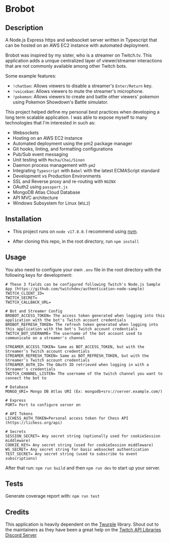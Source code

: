 # Brobot

## Description

A Node.js Express https and websocket server written in Typescript that can be hosted on an AWS EC2 instance with automated deployment.

Brobot was inspired by my sister, who is a streamer on Twitch.tv. This application adds a unique centralized layer of viewer/streamer interactions
that are not commonly available among other Twitch bots.

Some example features:

-   `!chatban`: Allows viewers to disable a streamer's `Enter/Return` key.
-   `!voiceban`: Allows viewers to mute the streamer's microphone.
-   `!pokemon`: Allows viewers to create and battle other viewers' pokemon using Pokemon Showdown's Battle simulator.

This project helped define my personal best practices when developing a long term scalable application.
I was able to expose myself to many technologies that I'm interested in such as:

-   Websockets
-   Hosting on an AWS EC2 instance
-   Automated deployment using the pm2 package manager
-   Git hooks, linting, and formatting configurations
-   Pub/Sub event messaging
-   Unit testing with `Mocha/Chai/Sinon`
-   Daemon process management with `pm2`
-   Integrating `Typescript` with `Babel` with the latest ECMAScript standard
-   Development vs Production Environments
-   SSL and Reverse proxy and re-routing with `NGINX`
-   OAuth2 using `passport.js`
-   MongoDB Atlas Cloud Database
-   API MVC architecture
-   Windows Subsystem for Linux (`WSL2`)

## Installation

-   This project runs on `node v17.8.0`. I recommend using [nvm](https://github.com/nvm-sh/nvm).

-   After cloning this repo, in the root directory, run `npm install`

## Usage

You also need to configure your own `.env` file in the root directory with the following keys for development:

```
# These 3 fields can be configured following Twitch's Node.js Sample App (https://github.com/twitchdev/authentication-node-sample)
TWITCH_CLIENT_ID=
TWITCH_SECRET=
TWITCH_CALLBACK_URL=

# Bot and Streamer Config
BROBOT_ACCESS_TOKEN= The access token generated when logging into this application with the bot's Twitch account credentials
BROBOT_REFRESH_TOKEN= The refresh token generated when logging into this application with the bot's Twitch account credentials
TWITCH_BOT_USERNAME= The username of the bot account used to communicate on a streamer's channel

STREAMER_ACCESS_TOKEN= Same as BOT_ACCESS_TOKEN, but with the Streamer's Twitch account credentials
STREAMER_REFRESH_TOKEN= Same as BOT_REFRESH_TOKEN, but with the Streamer's Twitch account credentials
STREAMER_AUTH_ID= The OAuth ID retrieved when logging in with a Streamer's credentials
TWITCH_CHANNEL_LISTEN= The username of the twitch channel you want to connect the bot to

# Database
MONGO_URI= Mongo DB Atlas URI (Ex: mongodb+srv://server.example.com/)

# Express
PORT= Port to configure server on

# API Tokens
LICHESS_AUTH_TOKEN=Personal access token for Chess API (https://lichess.org/api)

# Secrets
SESSION_SECRET= Any secret string (optionally used for cookieSession middleware)
COOKIE_KEY= Any secret string (used for cookieSession middleware)
WS_SECRET= Any secret string for basic websocket authentication
TEST_SECRET= Any secret string (used to subscribe to event subscriptions)
```

After that run: `npm run build` and then `npm run dev` to start up your server.

## Tests

Generate coverage report with: `npm run test`

## Credits

This application is heavily dependent on the [Twurple](https://github.com/twurple/twurple) library.
Shout out to the maintainers as they have been a great help on the [Twitch API Libraries Discord Server](https://discord.gg/WUxGcDSR)
